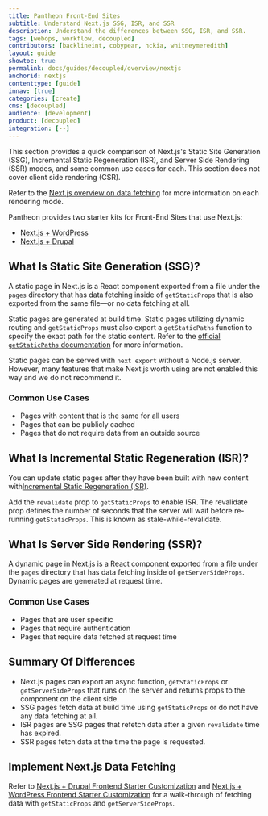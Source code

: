 ```yaml
---
title: Pantheon Front-End Sites
subtitle: Understand Next.js SSG, ISR, and SSR
description: Understand the differences between SSG, ISR, and SSR.
tags: [webops, workflow, decoupled]
contributors: [backlineint, cobypear, hckia, whitneymeredith]
layout: guide
showtoc: true
permalink: docs/guides/decoupled/overview/nextjs
anchorid: nextjs
contenttype: [guide]
innav: [true]
categories: [create]
cms: [decoupled]
audience: [development]
product: [decoupled]
integration: [--]
---
```


This section provides a quick comparison of Next.js's Static Site Generation (SSG), Incremental Static Regeneration (ISR), and Server Side Rendering (SSR) modes, and some common use cases for each. This section does not cover client side rendering (CSR).

Refer to the [Next.js overview on data fetching](https://nextjs.org/docs/basic-features/data-fetching/overview) for more information on each rendering mode.

Pantheon provides two starter kits for Front-End Sites that use Next.js:

- [Next.js + WordPress](/guides/decoupled/wp-nextjs-frontend-starters)
- [Next.js + Drupal](/guides/decoupled/drupal-nextjs-frontend-starters)

## What Is Static Site Generation (SSG)?

A static page in Next.js is a React component exported from a file under the `pages` directory that has data fetching inside of `getStaticProps` that is also exported from the same file—or no data fetching at all.

Static pages are generated at build time. Static pages utilizing dynamic routing and `getStaticProps` must also export a `getStaticPaths` function to specify the exact path for the static content. Refer to the [official `getStaticPaths` documentation](https://nextjs.org/docs/basic-features/data-fetching/get-static-paths) for more information.

Static pages can be served with `next export` without a Node.js server. However, many features that make Next.js worth using are not enabled this way and we do not recommend it.

### Common Use Cases

- Pages with content that is the same for all users
- Pages that can be publicly cached
- Pages that do not require data from an outside source

## What Is Incremental Static Regeneration (ISR)?

You can update static pages after they have been built with new content with[Incremental Static Regeneration (ISR)](https://nextjs.org/docs/basic-features/data-fetching/incremental-static-regeneration).

Add the `revalidate` prop to `getStaticProps` to enable ISR. The revalidate prop defines the number of seconds that the server will wait before re-running `getStaticProps`. This is known as stale-while-revalidate.

## What Is Server Side Rendering (SSR)?

A dynamic page in Next.js is a React component exported from a file under the `pages` directory that has data fetching inside of `getServerSideProps`. Dynamic pages are generated at request time.

### Common Use Cases

- Pages that are user specific
- Pages that require authentication
- Pages that require data fetched at request time

## Summary Of Differences

- Next.js pages can export an async function, `getStaticProps` or `getServerSideProps` that runs on the server and returns props to the component on the client side.
- SSG pages fetch data at build time using `getStaticProps` or do not have any data fetching at all.
- ISR pages are SSG pages that refetch data after a given `revalidate` time has expired.
- SSR pages fetch data at the time the page is requested.

## Implement Next.js Data Fetching

Refer to [Next.js + Drupal Frontend Starter Customization](/guides/decoupled/drupal-nextjs-frontend-starters/customization) and [Next.js + WordPress Frontend Starter Customization](/guides/decoupledwp-nextjs-frontend-starters/customization) for a walk-through of fetching data with `getStaticProps` and `getServerSideProps`.